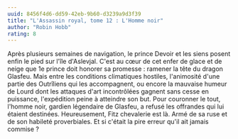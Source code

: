 ```yaml
---
uuid: 8456f4d6-dd59-42eb-9b60-d3239a9d3f39
title: "L'Assassin royal, tome 12 : L'Homme noir"
author: "Robin Hobb"
rating: 8
---
```


Après plusieurs semaines de navigation, le prince Devoir et les siens posent enfin le pied sur l'île d'Aslevjal. C'est au cœur de cet enfer de glace et de neige que 1e prince doit honorer sa promesse : ramener la tête du dragon Glasfeu. Mais entre les conditions climatiques hostiles, l'animosité d'une partie des Outrîliens qui les accompagnent, ou encore la mauvaise humeur de Lourd dont les attaques d'art incontrôlées gagnent sans cesse en puissance, l'expédition peine à atteindre son but. Pour couronner le tout, l'homme noir, gardien légendaire de Glasfeu, a refusé les offrandes qui lui étaient destinées. Heureusement, Fitz chevalerie est là. Armé de sa ruse et de son habileté proverbiales. Et si c'était la pire erreur qu'il ait jamais commise ?